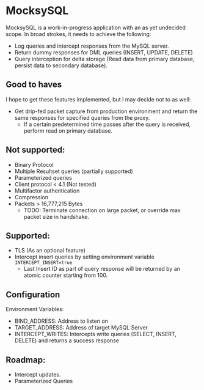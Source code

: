 # MocksySQL

MocksySQL is a work-in-progress application with an as yet undecided scope. In broad strokes, it needs to achieve the
following:

* Log queries and intercept responses from the MySQL server.
* Return dummy responses for DML queries (INSERT, UPDATE, DELETE)
* Query interception for delta storage (Read data from primary database, persist data to secondary database).

## Good to haves

I hope to get these features implemented, but I may decide not to as well:

* Get drip-fed packet capture from production environment and return the same responses for specified queries from the
  proxy.
    * If a certain predetermined time passes after the query is received, perform read on primary database.

## Not supported:

* Binary Protocol
* Multiple Resultset queries (partially supported)
* Parameterized queries
* Client protocol < 4.1 (Not tested)
* Multifactor authentication
* Compression
* Packets > 16,777,215 Bytes
    * TODO: Terminate connection on large packet, or override max packet size in handshake.

## Supported:

* TLS (As an optional feature)
* Intercept insert queries by setting environment variable `INTERCEPT_INSERT=true`
    * Last Insert ID as part of query response will be returned by an atomic counter starting from 100.

## Configuration

Environment Variables:

* BIND_ADDRESS: Address to listen on
* TARGET_ADDRESS: Address of target MySQL Server
* INTERCEPT_WRITES: Intercepts write queries (SELECT, INSERT, DELETE) and returns a success response

## Roadmap:

* Intercept updates.
* Parameterized Queries